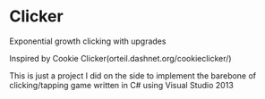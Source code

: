 # Clicker
Exponential growth clicking with upgrades

Inspired by Cookie Clicker(orteil.dashnet.org/cookieclicker/)

This is just a project I did on the side to implement the barebone of clicking/tapping game written in C# using Visual Studio 2013

